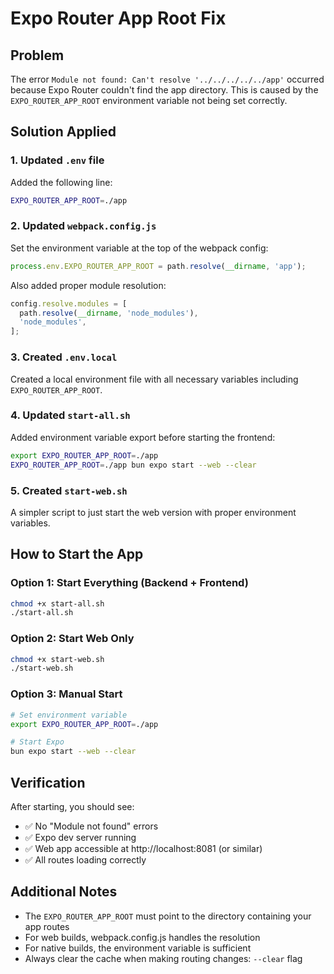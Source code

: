 # Expo Router App Root Fix

## Problem
The error `Module not found: Can't resolve '../../../../../app'` occurred because Expo Router couldn't find the app directory. This is caused by the `EXPO_ROUTER_APP_ROOT` environment variable not being set correctly.

## Solution Applied

### 1. Updated `.env` file
Added the following line:
```bash
EXPO_ROUTER_APP_ROOT=./app
```

### 2. Updated `webpack.config.js`
Set the environment variable at the top of the webpack config:
```javascript
process.env.EXPO_ROUTER_APP_ROOT = path.resolve(__dirname, 'app');
```

Also added proper module resolution:
```javascript
config.resolve.modules = [
  path.resolve(__dirname, 'node_modules'),
  'node_modules',
];
```

### 3. Created `.env.local`
Created a local environment file with all necessary variables including `EXPO_ROUTER_APP_ROOT`.

### 4. Updated `start-all.sh`
Added environment variable export before starting the frontend:
```bash
export EXPO_ROUTER_APP_ROOT=./app
EXPO_ROUTER_APP_ROOT=./app bun expo start --web --clear
```

### 5. Created `start-web.sh`
A simpler script to just start the web version with proper environment variables.

## How to Start the App

### Option 1: Start Everything (Backend + Frontend)
```bash
chmod +x start-all.sh
./start-all.sh
```

### Option 2: Start Web Only
```bash
chmod +x start-web.sh
./start-web.sh
```

### Option 3: Manual Start
```bash
# Set environment variable
export EXPO_ROUTER_APP_ROOT=./app

# Start Expo
bun expo start --web --clear
```

## Verification
After starting, you should see:
- ✅ No "Module not found" errors
- ✅ Expo dev server running
- ✅ Web app accessible at http://localhost:8081 (or similar)
- ✅ All routes loading correctly

## Additional Notes
- The `EXPO_ROUTER_APP_ROOT` must point to the directory containing your app routes
- For web builds, webpack.config.js handles the resolution
- For native builds, the environment variable is sufficient
- Always clear the cache when making routing changes: `--clear` flag
